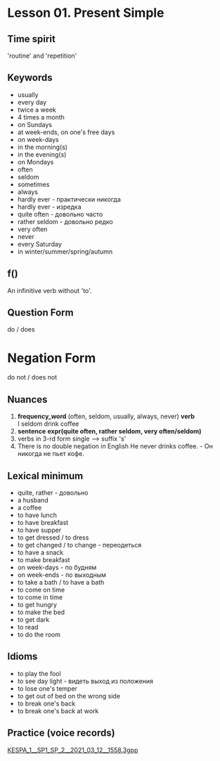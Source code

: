 # Lesson 01. Present Simple


## Time spirit

'routine' and 'repetition'


## Keywords

* usually
* every day
* twice a week
* 4 times a month
* on Sundays
* at week-ends, on one's free days
* on week-days
* in the morning(s)
* in the evening(s)
* on Mondays
* often
* seldom
* sometimes 
* always
* hardly ever - практически никогда
* hardly ever - изредка
* quite often - довольно часто
* rather seldom - довольно редко
* very often
* never
* every Saturday
* in winter/summer/spring/autumn


## f()

An infinitive verb without 'to'.


## Question Form

do / does


# Negation Form

do not / does not


## Nuances

1. __frequency_word__ (often, seldom, usually, always, never) __verb__  
    I seldom drink coffee
2. __sentence__ __expr(quite often, rather seldom, very often/seldom)__
3. verbs in 3-rd form single --> suffix 's'
4. There is no double negation in English
    He never drinks coffee. - Он никогда не пьет кофе.

   
## Lexical minimum

* quite, rather - довольно
* a husband
* a coffee
* to have lunch
* to have breakfast
* to have supper
* to get dressed / to dress
* to get changed / to change - переодеться
* to have a snack
* to make breakfast
* on week-days - по будням
* on week-ends - по выходным
* to take a bath / to have a bath
* to come on time
* to come in time
* to get hungry
* to make the bed
* to get dark
* to read
* to do the room


## Idioms

* to play the fool
* to see day light - видеть выход из положения
* to lose one's temper
* to get out of bed on the wrong side
* to break one's back
* to break one's back at work


## Practice (voice records)

[KESPA_1__SP1_SP_2__2021_03_12__1558.3gpp](https://mega.nz/file/0pk2VBYY#egUFf4tCcShGD9RPOh8c5V16IJwmHH_pbXkrX-hEltA)
